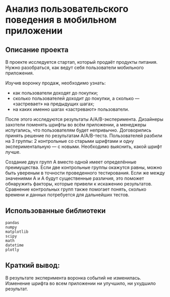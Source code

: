 # Анализ пользовательского поведения в мобильном приложении

## Описание проекта
В проекте исследуется стартап, который продаёт продукты питания. Нужно разобраться, как ведут себя пользователи мобильного приложения.

Изучив воронку продаж, необходимо узнать:

- как пользователи доходят до покупки;
- сколько пользователей доходит до покупки, а сколько — «застревает» на предыдущих шагах;
- на каких именно шагах «застревают» пользователи.

После этого исследуются результаты A/A/B-эксперимента. Дизайнеры захотели поменять шрифты во всём приложении, а менеджеры испугались, что пользователям будет непривычно. Договорились принять решение по результатам A/A/B-теста. Пользователей разбили на 3 группы: 2 контрольные со старыми шрифтами и одну экспериментальную — с новыми. Необходимо выяснить, какой шрифт лучше.

Создание двух групп A вместо одной имеет определённые преимущества. Если две контрольные группы окажутся равны, можно быть увереным в точности проведенного тестирования. Если же между значениями A и A будут существенные различия, это поможет обнаружить факторы, которые привели к искажению результатов. Сравнение контрольных групп также помогает понять, сколько времени и данных потребуется для дальнейших тестов.

## Использованные библиотеки
```
pandas
numpy
matplotlib
scipy
math
datetime
plotly
```
## Краткий вывод:
В результате эксперимента воронка событий не изменилась. Изменение шрифта во всем приложении ни улучшило, ни ухудшило результат.
